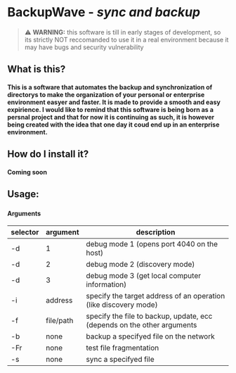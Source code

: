 # BackupWave - _sync and backup_

####

> :warning: __WARNING:__
> this software is till in early stages of development, so its strictly NOT reccomanded to use it in a real environment because it may have bugs and security vulnerability

###

## What is this?

#### This is a software that automates the backup and synchronization of directorys to make the organization of your personal or enterprise environment easyer and faster. It is made to provide a smooth and easy expirience. I would like to remind that this software is being born as a persnal project and that for now it is continuing as such, it is however being created with the idea that one day it coud end up in an enterprise environment. 

###

## How do I install it?

#### Coming soon

###

## Usage:

###

#### Arguments
| selector | argument  | description                                                            |
|----------|-----------|------------------------------------------------------------------------|
| -d       | 1         | debug mode 1 (opens port 4040 on the host)                             |
| -d       | 2         | debug mode 2 (discovery mode)                                          |
| -d       | 3         | debug mode 3 (get local computer information)                          |
| -i       | address   | specify the target address of an operation (like discovery mode)       |
| -f       | file/path | specify the file to backup, update, ecc (depends on the other arguments |
| -b       | none      | backup a specifyed file on the network                                 |
| -Fr      | none      | test file fragmentation                                                |
| -s       | none      | sync a specifyed file                                                  |
